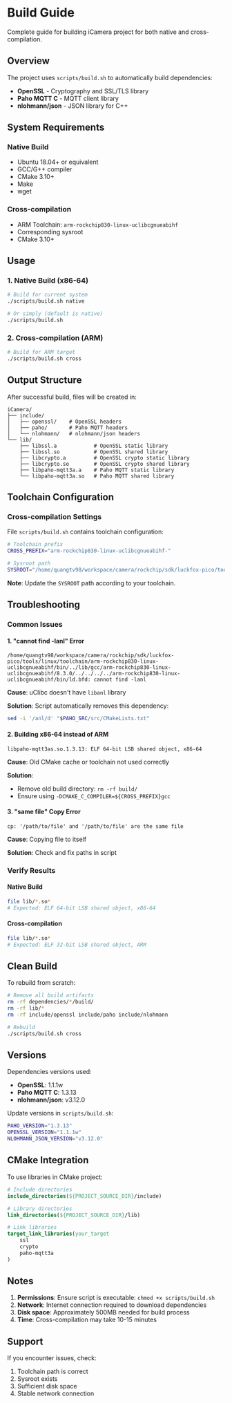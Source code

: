 # Build Guide

Complete guide for building iCamera project for both native and cross-compilation.

## Overview

The project uses `scripts/build.sh` to automatically build dependencies:
- **OpenSSL** - Cryptography and SSL/TLS library
- **Paho MQTT C** - MQTT client library
- **nlohmann/json** - JSON library for C++

## System Requirements

### Native Build
- Ubuntu 18.04+ or equivalent
- GCC/G++ compiler
- CMake 3.10+
- Make
- wget

### Cross-compilation
- ARM Toolchain: `arm-rockchip830-linux-uclibcgnueabihf`
- Corresponding sysroot
- CMake 3.10+

## Usage

### 1. Native Build (x86-64)

```bash
# Build for current system
./scripts/build.sh native

# Or simply (default is native)
./scripts/build.sh
```

### 2. Cross-compilation (ARM)

```bash
# Build for ARM target
./scripts/build.sh cross
```

## Output Structure

After successful build, files will be created in:

```
iCamera/
├── include/
│   ├── openssl/    # OpenSSL headers
│   ├── paho/       # Paho MQTT headers
│   └── nlohmann/   # nlohmann/json headers
└── lib/
    ├── libssl.a            # OpenSSL static library
    ├── libssl.so           # OpenSSL shared library
    ├── libcrypto.a         # OpenSSL crypto static library
    ├── libcrypto.so        # OpenSSL crypto shared library
    ├── libpaho-mqtt3a.a    # Paho MQTT static library
    └── libpaho-mqtt3a.so   # Paho MQTT shared library
```

## Toolchain Configuration

### Cross-compilation Settings

File `scripts/build.sh` contains toolchain configuration:

```bash
# Toolchain prefix
CROSS_PREFIX="arm-rockchip830-linux-uclibcgnueabihf-"

# Sysroot path
SYSROOT="/home/quangtv98/workspace/camera/rockchip/sdk/luckfox-pico/tools/linux/toolchain/arm-rockchip830-linux-uclibcgnueabihf/arm-rockchip830-linux-uclibcgnueabihf/sysroot"
```

**Note**: Update the `SYSROOT` path according to your toolchain.

## Troubleshooting

### Common Issues

#### 1. "cannot find -lanl" Error
```
/home/quangtv98/workspace/camera/rockchip/sdk/luckfox-pico/tools/linux/toolchain/arm-rockchip830-linux-uclibcgnueabihf/bin/../lib/gcc/arm-rockchip830-linux-uclibcgnueabihf/8.3.0/../../../../arm-rockchip830-linux-uclibcgnueabihf/bin/ld.bfd: cannot find -lanl
```

**Cause**: uClibc doesn't have `libanl` library

**Solution**: Script automatically removes this dependency:
```bash
sed -i '/anl/d' "$PAHO_SRC/src/CMakeLists.txt"
```

#### 2. Building x86-64 instead of ARM
```
libpaho-mqtt3as.so.1.3.13: ELF 64-bit LSB shared object, x86-64
```

**Cause**: Old CMake cache or toolchain not used correctly

**Solution**: 
- Remove old build directory: `rm -rf build/`
- Ensure using `-DCMAKE_C_COMPILER=${CROSS_PREFIX}gcc`

#### 3. "same file" Copy Error
```
cp: '/path/to/file' and '/path/to/file' are the same file
```

**Cause**: Copying file to itself

**Solution**: Check and fix paths in script

### Verify Results

#### Native Build
```bash
file lib/*.so*
# Expected: ELF 64-bit LSB shared object, x86-64
```

#### Cross-compilation
```bash
file lib/*.so*
# Expected: ELF 32-bit LSB shared object, ARM
```

## Clean Build

To rebuild from scratch:

```bash
# Remove all build artifacts
rm -rf dependencies/*/build/
rm -rf lib/*
rm -rf include/openssl include/paho include/nlohmann

# Rebuild
./scripts/build.sh cross
```

## Versions

Dependencies versions used:

- **OpenSSL**: 1.1.1w
- **Paho MQTT C**: 1.3.13
- **nlohmann/json**: v3.12.0

Update versions in `scripts/build.sh`:

```bash
PAHO_VERSION="1.3.13"
OPENSSL_VERSION="1.1.1w"
NLOHMANN_JSON_VERSION="v3.12.0"
```

## CMake Integration

To use libraries in CMake project:

```cmake
# Include directories
include_directories(${PROJECT_SOURCE_DIR}/include)

# Library directories
link_directories(${PROJECT_SOURCE_DIR}/lib)

# Link libraries
target_link_libraries(your_target
    ssl
    crypto
    paho-mqtt3a
)
```

## Notes

1. **Permissions**: Ensure script is executable: `chmod +x scripts/build.sh`
2. **Network**: Internet connection required to download dependencies
3. **Disk space**: Approximately 500MB needed for build process
4. **Time**: Cross-compilation may take 10-15 minutes

## Support

If you encounter issues, check:
1. Toolchain path is correct
2. Sysroot exists
3. Sufficient disk space
4. Stable network connection 